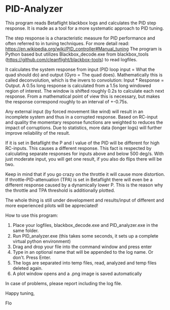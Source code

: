 # PID-Analyzer

This program reads Betaflight blackbox logs and calculates the PID step response. It is made as a tool for a more systematic approach to PID tuning.

The step response is a characteristic measure for PID performance and often referred to in tuning techniques.
For more detail read: https://en.wikipedia.org/wiki/PID_controller#Manual_tuning 
The program is Python based but utilizes Blackbox_decode.exe from blackbox_tools (https://github.com/cleanflight/blackbox-tools) to read logfiles.

It calculates the system response from input (PID loop input = What the quad should do) and output (Gyro = The quad does). Mathematically this is called deconvolution, which is the invers to convolution: Input * Response = Output. 
A 0.5s long response is calculated from a 1.5s long windowed region of interest. The window is shifted roughly 0.2s to calculate each next response. From a mathematical point of view this is necessary, but makes the response correspond roughly to an interval of +-0.75s.
 
Any external input (by forced movement like wind) will result in an incomplete system and thus in a corrupted response. Based on RC-input and quality the momentary response functions are weighted to reduces the impact of corruptions. Due to statistics, more data (longer logs) will further improve reliability of the result. 

If it is set in Betaflight the P and I value of the PID will be different for high RC-inputs. This causes a different response. This fact is respected by calculating separate responses for inputs above and below 500 deg/s. With just moderate input, you will get one result, if you also do flips there will be two.

Keep in mind that if you go crazy on the throttle it will cause more distortion.  If throttle-PID-attenuation (TPA) is set in Betaflight there will even be a different response caused by a dynamically lower P. This is the reason why the throttle and TPA threshold is additionally plotted.

The whole thing is still under development and results/input of different and more experienced pilots will be appreciated!
 
How to use this program:
1. Place your logfiles, blackbox_decode.exe and PID_analyzer.exe in the same folder.
2. Run PID_analyzer.exe (this takes some seconds, it sets up a complete virtual python environment)
3. Drag and drop your file into the command window and press enter
4. Type in an optional name that will be appended to the log name. Or don't. Press Enter.
5. The logs are separated into temp files, read, analyzed and temp files deleted again. 
6. A plot window opens and a .png image is saved automatically

In case of problems, please report including the log file.




Happy tuning,

Flo